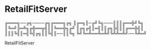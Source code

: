RetailFitServer
===============
╔═══╗──╔╗────╔╗╔═══╗╔╗
║╔═╗║─╔╝╚╗───║║║╔══╬╝╚╗
║╚═╝╠═╩╗╔╬══╦╣║║╚══╬╗╔╝
║╔╗╔╣║═╣║║╔╗╠╣║║╔══╬╣║
║║║╚╣║═╣╚╣╔╗║║╚╣║──║║╚╗
╚╝╚═╩══╩═╩╝╚╩╩═╩╝──╚╩═╝

RetailFitServer
